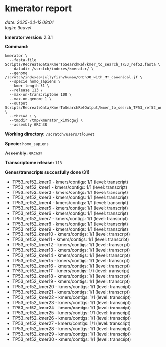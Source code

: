 # kmerator report
*date: 2025-04-12 08:01*  
*login: tlouvet*

**kmerator version:** 2.3.1

**Command:**

```
kmerator \
  --fasta-file Scripts/RecreateData/KmerToSearchRef/kmer_to_search_TP53_ref52.fasta \
  --datadir /scratch/indexes/kmerator/ \
  --genome /scratch/indexes/jellyfish/human/GRCh38_with_MT_canonical.jf \
  --specie homo_sapiens \
  --kmer-length 31 \
  --release 113 \
  --max-on-transcriptome 100 \
  --max-on-genome 1 \
  --output Scripts/RecreateData/KmerToSearchRefOutput/kmer_to_search_TP53_ref52_output \
  --thread 1 \
  --tmpdir /tmp/kmerator_x1m9cgwj \
  --assembly GRCh38
```

**Working directory:** `/scratch/users/tlouvet`

**Specie:** `homo_sapiens`

**Assembly:** `GRCh38`

**Transcriptome release:** `113`

**Genes/transcripts succesfully done (31)**

- TP53_ref52_kmer0 - kmers/contigs: 1/1 (level: transcript)
- TP53_ref52_kmer1 - kmers/contigs: 1/1 (level: transcript)
- TP53_ref52_kmer2 - kmers/contigs: 1/1 (level: transcript)
- TP53_ref52_kmer3 - kmers/contigs: 1/1 (level: transcript)
- TP53_ref52_kmer4 - kmers/contigs: 1/1 (level: transcript)
- TP53_ref52_kmer5 - kmers/contigs: 1/1 (level: transcript)
- TP53_ref52_kmer6 - kmers/contigs: 1/1 (level: transcript)
- TP53_ref52_kmer7 - kmers/contigs: 1/1 (level: transcript)
- TP53_ref52_kmer8 - kmers/contigs: 1/1 (level: transcript)
- TP53_ref52_kmer9 - kmers/contigs: 1/1 (level: transcript)
- TP53_ref52_kmer10 - kmers/contigs: 1/1 (level: transcript)
- TP53_ref52_kmer11 - kmers/contigs: 1/1 (level: transcript)
- TP53_ref52_kmer12 - kmers/contigs: 1/1 (level: transcript)
- TP53_ref52_kmer13 - kmers/contigs: 1/1 (level: transcript)
- TP53_ref52_kmer14 - kmers/contigs: 1/1 (level: transcript)
- TP53_ref52_kmer15 - kmers/contigs: 1/1 (level: transcript)
- TP53_ref52_kmer16 - kmers/contigs: 1/1 (level: transcript)
- TP53_ref52_kmer17 - kmers/contigs: 1/1 (level: transcript)
- TP53_ref52_kmer18 - kmers/contigs: 1/1 (level: transcript)
- TP53_ref52_kmer19 - kmers/contigs: 1/1 (level: transcript)
- TP53_ref52_kmer20 - kmers/contigs: 1/1 (level: transcript)
- TP53_ref52_kmer21 - kmers/contigs: 1/1 (level: transcript)
- TP53_ref52_kmer22 - kmers/contigs: 1/1 (level: transcript)
- TP53_ref52_kmer23 - kmers/contigs: 1/1 (level: transcript)
- TP53_ref52_kmer24 - kmers/contigs: 1/1 (level: transcript)
- TP53_ref52_kmer25 - kmers/contigs: 1/1 (level: transcript)
- TP53_ref52_kmer26 - kmers/contigs: 1/1 (level: transcript)
- TP53_ref52_kmer27 - kmers/contigs: 1/1 (level: transcript)
- TP53_ref52_kmer28 - kmers/contigs: 1/1 (level: transcript)
- TP53_ref52_kmer29 - kmers/contigs: 1/1 (level: transcript)
- TP53_ref52_kmer30 - kmers/contigs: 1/1 (level: transcript)
